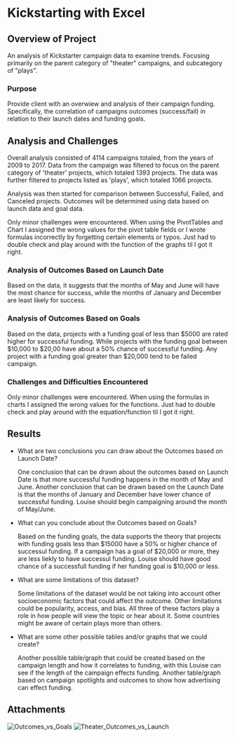 # Kickstarting with Excel

## Overview of Project
An analysis of Kickstarter campaign data to examine trends. Focusing primarily on the parent category of "theater" campaigns, and subcategory of "plays".

### Purpose
Provide client with an overwiew and analysis of their campaign funding. Specifically, the correlation of campaigns outcomes (success/fail) in relation to their launch dates and funding goals.

## Analysis and Challenges
Overall analysis consisted of 4114 campaigns totaled, from the years of 2009 to 2017. Data from the campaign was filtered to focus on the parent category of 'theater' projects, which totaled 1393 projects. The data was further filtered to projects listed as 'plays', which totaled 1066 projects. 

Analysis was then started for comparison between Successful, Failed, and Canceled projects. Outcomes will be determined using data based on launch data and goal data. 

Only minor challenges were encountered. When using the PivotTables and Chart I assigned the wrong values for the pivot table fields or I wrote formulas incorrectly by forgetting certain elements or typos. Just had to double check and play around with the function of the graphs til I got it right. 

### Analysis of Outcomes Based on Launch Date
Based on the data, it suggests that the months of May and June will have the most chance for success, while the months of January and December are least likely for success. 

### Analysis of Outcomes Based on Goals
Based on the data, projects with a funding goal of less than $5000 are rated higher for successful funding. While projects with the funding goal between $10,000 to $20,00 have about a 50% chance of successful funding. Any project with a funding goal greater than $20,000 tend to be failed campaign.

### Challenges and Difficulties Encountered
Only minor challenges were encountered. When using the formulas in charts I assigned the wrong values for the functions. Just had to double check and play around with the equation/function  til I got it right.

## Results

- What are two conclusions you can draw about the Outcomes based on Launch Date?

  One conclusion that can be drawn about the outcomes based on Launch Date is that more successful funding happens in the month of May and June. Another conclusion that can be drawn based on the Launch Date is that the months of January and December have lower chance of successful funding. Louise should begin campaigning around the month of May/June. 

- What can you conclude about the Outcomes based on Goals?

  Based on the funding goals, the data supports the theory that projects with funding goals less than $15000 have a 50% or higher chance of successul funding. If a campaign has a goal of $20,000 or more, they are less liekly to have successul funding. Louise should have good chance of a successfull funding if her funding goal is $10,000 or less. 
 
- What are some limitations of this dataset?

  Some limitations of the dataset would be not taking into account other socioeconomic factors that could affect the outcome. Other limitations could be popularity, access, and bias. All three of these factors play a role in how people will view the topic or hear about it. Some countries might be aware of certain plays more than others. 

- What are some other possible tables and/or graphs that we could create?

  Another possible table/graph that could be created based on the campaign length and how it correlates to funding, with this Louise can see if the length of the campaign effects funding. Another table/graph based on campaign spotlights and outcomes to show how advertising can effect funding.


## Attachments
![Outcomes_vs_Goals](https://user-images.githubusercontent.com/89143725/131838584-fa918af2-bb24-4c30-92fd-c8a50d5e6514.png)
![Theater_Outcomes_vs_Launch](https://user-images.githubusercontent.com/89143725/131838560-d9324055-e968-4c72-9842-3d54dfe47210.png)
